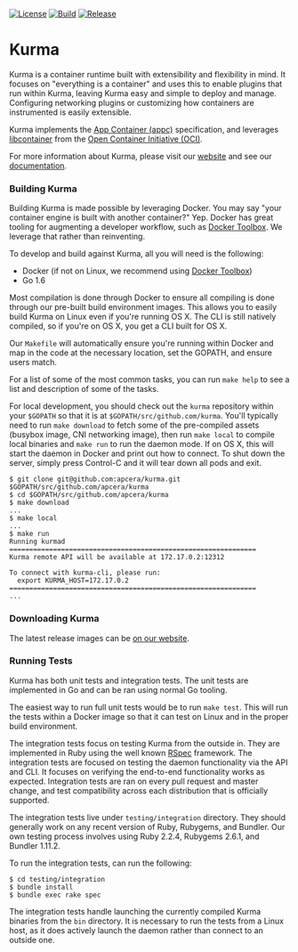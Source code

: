 [![License][License-Image]][License-URL] [![Build][Build-Status-Image]][Build-Status-URL] [![Release][Release-Image]][Release-URL]

# Kurma

Kurma is a container runtime built with extensibility and flexibility in
mind. It focuses on "everything is a container" and uses this to enable plugins
that run within Kurma, leaving Kurma easy and simple to deploy and
manage. Configuring networking plugins or customizing how containers are
instrumented is easily extensible.

Kurma implements the [App Container (appc)](https://github.com/appc/spec)
specification, and leverages
[libcontainer](https://github.com/opencontainers/runc/tree/master/libcontainer)
from the [Open Container Initiative (OCI)](https://www.opencontainers.org/).

For more information about Kurma, please visit our [website](https://kurma.io)
and see our [documentation](https://kurma.io/documentation).

### Building Kurma

Building Kurma is made possible by leveraging Docker. You may say "your
container engine is built with another container?" Yep. Docker has great tooling
for augmenting a developer workflow, such as
[Docker Toolbox](https://www.docker.com/products/docker-toolbox). We leverage
that rather than reinventing.

To develop and build against Kurma, all you will need is the following:

* Docker (if not on Linux, we recommend using [Docker Toolbox](https://www.docker.com/products/docker-toolbox))
* Go 1.6

Most compilation is done through Docker to ensure all compiling is done through
our pre-built build environment images. This allows you to easily build Kurma on
Linux even if you're running OS X. The CLI is still natively compiled, so if
you're on OS X, you get a CLI built for OS X.

Our `Makefile` will automatically ensure you're running within Docker and map in
the code at the necessary location, set the GOPATH, and ensure users match.

For a list of some of the most common tasks, you can run `make help` to see a
list and description of some of the tasks.

For local development, you should check out the `kurma` repository within your
`$GOPATH` so that it is at `$GOPATH/src/github.com/kurma`. You'll typically
need to run `make download` to fetch some of the pre-compiled assets (busybox
image, CNI networking image), then run `make local` to compile local binaries
and `make run` to run the daemon mode. If on OS X, this will start the daemon in
Docker and print out how to connect. To shut down the server, simply press
Control-C and it will tear down all pods and exit.

```shell
$ git clone git@github.com:apcera/kurma.git $GOPATH/src/github.com/apcera/kurma
$ cd $GOPATH/src/github.com/apcera/kurma
$ make download
...
$ make local
...
$ make run
Running kurmad
==============================================================
Kurma remote API will be available at 172.17.0.2:12312

To connect with kurma-cli, please run:
  export KURMA_HOST=172.17.0.2
==============================================================
...
```

### Downloading Kurma

The latest release images can be [on our website](https://kurma.io/download).

### Running Tests

Kurma has both unit tests and integration tests. The unit tests are implemented
in Go and can be ran using normal Go tooling.

The easiest way to run full unit tests would be to run `make test`. This will
run the tests within a Docker image so that it can test on Linux and in the
proper build environment.

The integration tests focus on testing Kurma from the outside in. They are
implemented in Ruby using the well known [RSpec](http://rspec.info/)
framework. The integration tests are focused on testing the daemon functionality
via the API and CLI. It focuses on verifying the end-to-end functionality works
as expected. Integration tests are ran on every pull request and master change,
and test compatibility across each distribution that is officially supported.

The integration tests live under `testing/integration` directory. They should
generally work on any recent version of Ruby, Rubygems, and Bundler. Our own
testing process involves using Ruby 2.2.4, Rubygems 2.6.1, and Bundler 1.11.2.

To run the integration tests, can run the following:

```shell
$ cd testing/integration
$ bundle install
$ bundle exec rake spec
```

The integration tests handle launching the currently compiled Kurma binaries
from the `bin` directory. It is necessary to run the tests from a Linux host, as
it does actively launch the daemon rather than connect to an outside one.



[License-URL]: https://opensource.org/licenses/Apache-2.0
[License-Image]: https://img.shields.io/:license-apache-blue.svg
[Build-Status-URL]: http://ci.kurma.io
[Build-Status-Image]: https://img.shields.io/teamcity/http/ci.kurma.io/s/Kurma_UnitTests_2.svg
[Release-URL]: https://kurma.io/download
[Release-Image]: https://img.shields.io/badge/release-v0.4.0-1eb0fc.svg
